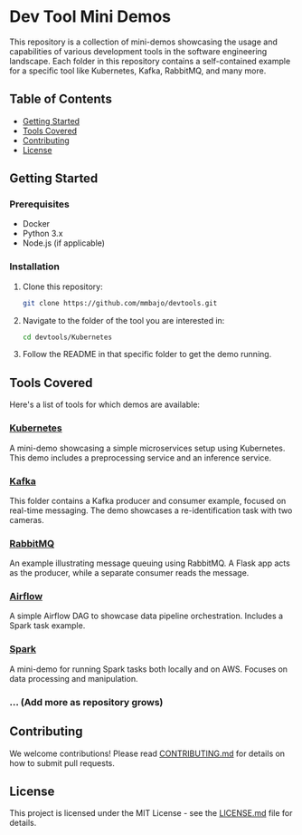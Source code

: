 # Dev Tool Mini Demos

This repository is a collection of mini-demos showcasing the usage and capabilities of various development tools in the software engineering landscape. Each folder in this repository contains a self-contained example for a specific tool like Kubernetes, Kafka, RabbitMQ, and many more.

## Table of Contents

- [Getting Started](#getting-started)
- [Tools Covered](#tools-covered)
- [Contributing](#contributing)
- [License](#license)

## Getting Started

### Prerequisites

- Docker
- Python 3.x
- Node.js (if applicable)
  
### Installation

1. Clone this repository:

    ```bash
    git clone https://github.com/mmbajo/devtools.git
    ```

2. Navigate to the folder of the tool you are interested in:

    ```bash
    cd devtools/Kubernetes
    ```

3. Follow the README in that specific folder to get the demo running.

## Tools Covered

Here's a list of tools for which demos are available:

### [Kubernetes](./Kubernetes/)

A mini-demo showcasing a simple microservices setup using Kubernetes. This demo includes a preprocessing service and an inference service.

### [Kafka](./Kafka/)

This folder contains a Kafka producer and consumer example, focused on real-time messaging. The demo showcases a re-identification task with two cameras.

### [RabbitMQ](./RabbitMQ/)

An example illustrating message queuing using RabbitMQ. A Flask app acts as the producer, while a separate consumer reads the message.

### [Airflow](./Airflow/)

A simple Airflow DAG to showcase data pipeline orchestration. Includes a Spark task example.

### [Spark](./Spark/)

A mini-demo for running Spark tasks both locally and on AWS. Focuses on data processing and manipulation.

### ... (Add more as repository grows)

## Contributing

We welcome contributions! Please read [CONTRIBUTING.md](CONTRIBUTING.md) for details on how to submit pull requests.

## License

This project is licensed under the MIT License - see the [LICENSE.md](LICENSE.md) file for details.